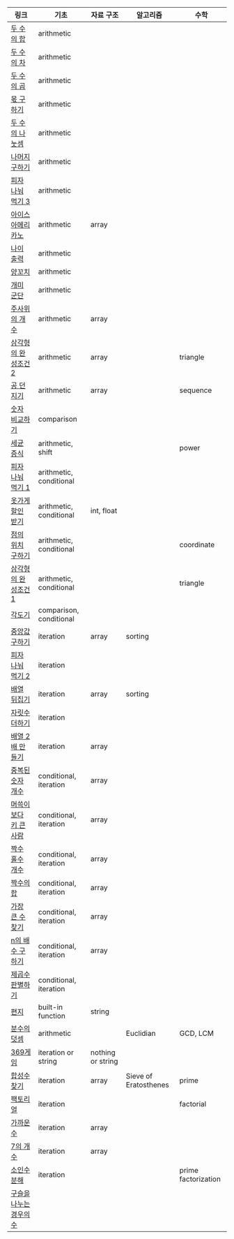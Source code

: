 |링크|기초|자료 구조|알고리즘|수학|
|----|---------|--------|------------|-------------------|
|[두 수의 합](https://school.programmers.co.kr/learn/courses/30/lessons/120802)|arithmetic||||
|[두 수의 차](https://school.programmers.co.kr/learn/courses/30/lessons/120803)|arithmetic||||
|[두 수의 곱](https://school.programmers.co.kr/learn/courses/30/lessons/120804)|arithmetic||||
|[몫 구하기](https://school.programmers.co.kr/learn/courses/30/lessons/120805)|arithmetic||||
|[두 수의 나눗셈](https://school.programmers.co.kr/learn/courses/30/lessons/120806)|arithmetic||||
|[나머지 구하기](https://school.programmers.co.kr/learn/courses/30/lessons/120810)|arithmetic||||
|[피자 나눠 먹기 3](https://school.programmers.co.kr/learn/courses/30/lessons/120816)|arithmetic||||
|[아이스 아메리카노](https://school.programmers.co.kr/learn/courses/30/lessons/120819)|arithmetic|array|||
|[나이 출력](https://school.programmers.co.kr/learn/courses/30/lessons/120820)|arithmetic||||
|[양꼬치](https://school.programmers.co.kr/learn/courses/30/lessons/120830)|arithmetic||||
|[개미 군단](https://school.programmers.co.kr/learn/courses/30/lessons/120837)|arithmetic||||
|[주사위의 개수](https://school.programmers.co.kr/learn/courses/30/lessons/120845)|arithmetic|array|||
|[삼각형의 완성조건 2](https://school.programmers.co.kr/learn/courses/30/lessons/120868)|arithmetic|array||triangle|
|[공 던지기](https://school.programmers.co.kr/learn/courses/30/lessons/120843)|arithmetic|array||sequence|
|[숫자 비교하기](https://school.programmers.co.kr/learn/courses/30/lessons/120807)|comparison||||
|[세균 증식](https://school.programmers.co.kr/learn/courses/30/lessons/120910)|arithmetic, shift|||power|
|[피자 나눠 먹기 1](https://school.programmers.co.kr/learn/courses/30/lessons/120814)|arithmetic, conditional||||
|[옷가게 할인 받기](https://school.programmers.co.kr/learn/courses/30/lessons/120818)|arithmetic, conditional|int, float|||
|[점의 위치 구하기](https://school.programmers.co.kr/learn/courses/30/lessons/120841)|arithmetic, conditional|||coordinate|
|[삼각형의 완성조건 1](https://school.programmers.co.kr/learn/courses/30/lessons/120889)|arithmetic, conditional|||triangle|
|[각도기](https://school.programmers.co.kr/learn/courses/30/lessons/120829)|comparison, conditional||||
|[중앙값 구하기](https://school.programmers.co.kr/learn/courses/30/lessons/120811)|iteration|array|sorting||
|[피자 나눠 먹기 2](https://school.programmers.co.kr/learn/courses/30/lessons/120815)|iteration||||
|[배열 뒤집기](https://school.programmers.co.kr/learn/courses/30/lessons/120821)|iteration|array|sorting||
|[자릿수 더하기](https://school.programmers.co.kr/learn/courses/30/lessons/120906)|iteration||||
|[배열 2배 만들기](https://school.programmers.co.kr/learn/courses/30/lessons/120809)|iteration|array|||
|[중복된 숫자 개수](https://school.programmers.co.kr/learn/courses/30/lessons/120583)|conditional, iteration|array|||
|[머쓱이보다 키 큰 사람](https://school.programmers.co.kr/learn/courses/30/lessons/120585)|conditional, iteration|array|||
|[짝수 홀수 개수](https://school.programmers.co.kr/learn/courses/30/lessons/120824)|conditional, iteration|array|||
|[짝수의 합](https://school.programmers.co.kr/learn/courses/30/lessons/120831)|conditional, iteration|array|||
|[가장 큰 수 찾기](https://school.programmers.co.kr/learn/courses/30/lessons/120899)|conditional, iteration|array|||
|[n의 배수 구하기](https://school.programmers.co.kr/learn/courses/30/lessons/120905)|conditional, iteration|array|||
|[제곱수 판별하기](https://school.programmers.co.kr/learn/courses/30/lessons/120909)|conditional, iteration||||
|[편지](https://school.programmers.co.kr/learn/courses/30/lessons/120898)|built-in function|string|||
|[분수의 덧셈](https://school.programmers.co.kr/learn/courses/30/lessons/120808)|arithmetic||Euclidian|GCD, LCM|
|[369게임](https://school.programmers.co.kr/learn/courses/30/lessons/120891)|iteration or string|nothing or string|||
|[합성수 찾기](https://school.programmers.co.kr/learn/courses/30/lessons/120846)|iteration|array|Sieve of Eratosthenes|prime|
|[팩토리얼](https://school.programmers.co.kr/learn/courses/30/lessons/120848)|iteration|||factorial|
|[가까운 수](https://school.programmers.co.kr/learn/courses/30/lessons/120890)|iteration|array|||
|[7의 개수](https://school.programmers.co.kr/learn/courses/30/lessons/120912)|iteration|array|||
|[소인수분해](https://school.programmers.co.kr/learn/courses/30/lessons/120852)|iteration|||prime factorization|
|[구슬을 나누는 경우의 수](https://school.programmers.co.kr/learn/courses/30/lessons/120840)|||||
